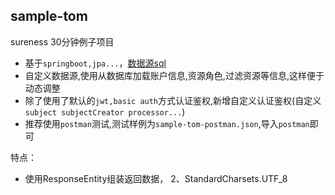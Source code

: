 ## sample-tom  

sureness 30分钟例子项目  

- 基于`springboot,jpa...`，[数据源sql](src/main/resources/db)  
- 自定义数据源,使用从数据库加载账户信息,资源角色,过滤资源等信息,这样便于动态调整      
- 除了使用了默认的`jwt,basic auth`方式认证鉴权,新增自定义认证鉴权(自定义`subject subjectCreator processor...`)
- 推荐使用`postman`测试,测试样例为`sample-tom-postman.json`,导入`postman`即可  

特点：
- 使用ResponseEntity组装返回数据，
2、StandardCharsets.UTF_8